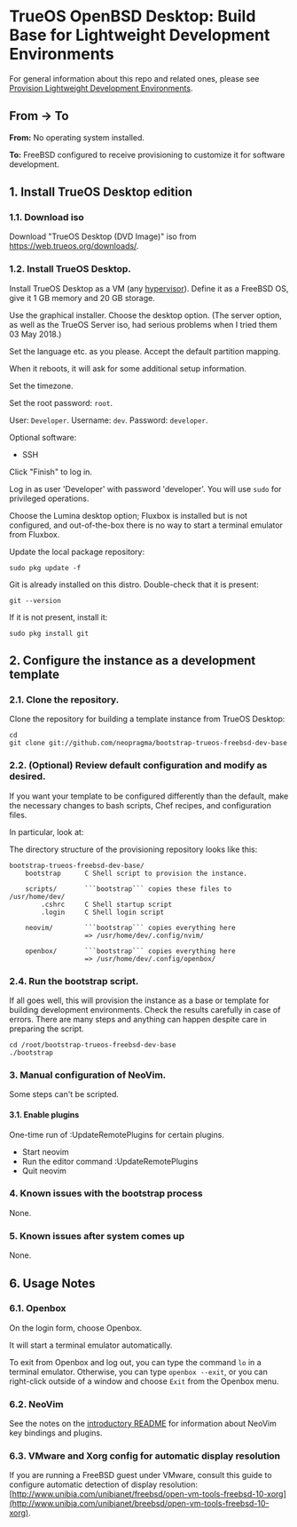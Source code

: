 # TrueOS OpenBSD Desktop: Build Base for Lightweight Development Environments

For general information about this repo and related ones, please see [Provision Lightweight Development Environments](http://github.com/neopragma/provision-lightweight-development-environments).

## From -> To

**From:** No operating system installed.

**To:** FreeBSD configured to receive provisioning to customize it for software development.

## 1. Install TrueOS Desktop edition

### 1.1. Download iso

Download "TrueOS Desktop (DVD Image)" iso from <a href="https://web.trueos.org/downloads/">https://web.trueos.org/downloads/</a>.

### 1.2. Install TrueOS Desktop.

Install TrueOS Desktop as a VM (any [hypervisor](hypervisor.md)). Define it as a FreeBSD OS, give it 1 GB memory and 20 GB storage.

Use the graphical installer. Choose the desktop option. (The server option, as well as the TrueOS Server iso, had serious problems when I tried them 03 May 2018.)

Set the language etc. as you please. Accept the default partition mapping.

When it reboots, it will ask for some additional setup information.

Set the timezone.

Set the root password: ```root```.

User: ```Developer```.
Username: ```dev```.
Password: ```developer```.

Optional software:

- SSH

Click "Finish" to log in.

Log in as user 'Developer' with password 'developer'. You will use ```sudo``` for privileged operations.

Choose the Lumina desktop option; Fluxbox is installed but is not configured, and out-of-the-box there is no way to start a terminal emulator from Fluxbox. 

Update the local package repository:

```shell
sudo pkg update -f
```

Git is already installed on this distro. Double-check that it is present:

```shell
git --version
```

If it is not present, install it:

```shell
sudo pkg install git
```

## 2. Configure the instance as a development template

### 2.1. Clone the repository.

Clone the repository for building a template instance from TrueOS Desktop:

```shell 
cd 
git clone git://github.com/neopragma/bootstrap-trueos-freebsd-dev-base
``` 

### 2.2. (Optional) Review default configuration and modify as desired.

If you want your template to be configured differently than the default, make the necessary changes to bash scripts, Chef recipes, and configuration files. 

In particular, look at:

The directory structure of the provisioning repository looks like this:

```
bootstrap-trueos-freebsd-dev-base/
    bootstrap      C Shell script to provision the instance.

    scripts/       ```bootstrap``` copies these files to /usr/home/dev/
        .cshrc     C Shell startup script
        .login     C Shell login script

    neovim/        ```bootstrap``` copies everything here
                   => /usr/home/dev/.config/nvim/

    openbox/       ```bootstrap``` copies everything here
                   => /usr/home/dev/.config/openbox/
```

### 2.4. Run the bootstrap script.

If all goes well, this will provision the instance as a base or template for building development environments. Check the results carefully in case of errors. There are many steps and anything can happen despite care in preparing the script. 

```shell 
cd /root/bootstrap-trueos-freebsd-dev-base
./bootstrap 
``` 

### 3. Manual configuration of NeoVim.

Some steps can't be scripted. 

#### 3.1. Enable plugins 

One-time run of :UpdateRemotePlugins for certain plugins.

- Start neovim 
- Run the editor command :UpdateRemotePlugins
- Quit neovim

### 4. Known issues with the bootstrap process

None.

### 5. Known issues after system comes up

None.

## 6. Usage Notes

### 6.1. Openbox

On the login form, choose Openbox.

It will start a terminal emulator automatically. 

To exit from Openbox and log out, you can type the command ```lo``` in a terminal emulator. Otherwise, you can type ```openbox --exit```, or you can right-click outside of a window and choose ```Exit``` from the Openbox menu.

### 6.2. NeoVim

See the notes on the [introductory README](http://github.com/neopragma/provision-lightweight-development-environment) for information about NeoVim key bindings and plugins.

### 6.3. VMware and Xorg config for automatic display resolution

If you are running a FreeBSD guest under VMware, consult this guide to configure automatic detection of display resolution: [http://www.unibia.com/unibianet/freebsd/open-vm-tools-freebsd-10-xorg](http://www.unibia.com/unibianet/breebsd/open-vm-tools-freebsd-10-xorg). 

